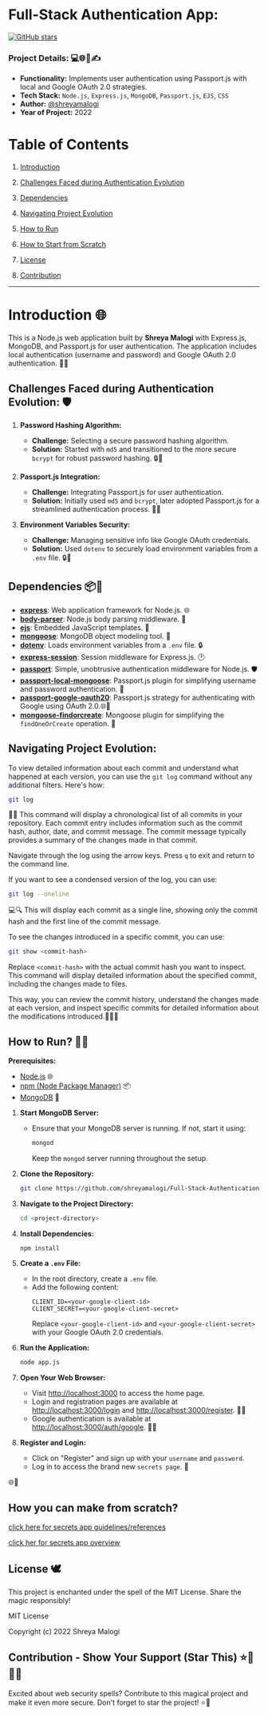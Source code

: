 # Full-Stack Authentication App:

[![GitHub stars](https://img.shields.io/github/stars/[shreyamalogi]/[Full-Stack-Authentication-App].svg?style=social)](https://github.com/[shreyamalogi]/[Full-Stack-Authentication-App]/stargazers)

### Project Details: 💻🌐📅✍️

- **Functionality:** Implements user authentication using Passport.js with local and Google OAuth 2.0 strategies.
- **Tech Stack:** `Node.js`, `Express.js`, `MongoDB`, `Passport.js`, `EJS`, `CSS`
- **Author:** [@shreyamalogi](https://github.com/shreyamalogi/)
- **Year of Project:** 2022

# Table of Contents

1) [Introduction](#introduction-)

2) [Challenges Faced during Authentication Evolution](#challenges-faced-during-authentication-evolution-%EF%B8%8F)

3. [Dependencies](#dependencies-)

5. [Navigating Project Evolution](#navigating-project-evolution)

6. [How to Run](#how-to-run-)

7. [How to Start from Scratch](#how-you-can-make-from-scratch)

8. [License](#license-%EF%B8%8F)

9. [Contribution](#contribution---show-your-support-star-this-)


---

# Introduction 🌐

This is a Node.js web application built by **Shreya Malogi** with Express.js, MongoDB, and Passport.js for user authentication. The application includes local authentication (username and password) and Google OAuth 2.0 authentication. 🚀🔐

## Challenges Faced during Authentication Evolution: 🛡️

1. **Password Hashing Algorithm:**
   - **Challenge:** Selecting a secure password hashing algorithm.
   - **Solution:** Started with `md5` and transitioned to the more secure `bcrypt` for robust password hashing. 🔒🔐

2. **Passport.js Integration:**
   - **Challenge:** Integrating Passport.js for user authentication.
   - **Solution:** Initially used `md5` and `bcrypt`, later adopted Passport.js for a streamlined authentication process. 🤝🚀

3. **Environment Variables Security:**
   - **Challenge:** Managing sensitive info like Google OAuth credentials.
   - **Solution:** Used `dotenv` to securely load environment variables from a `.env` file. 🔒🔐



## Dependencies 📦🚀

- **[express](https://expressjs.com/)**: Web application framework for Node.js. 🌐
- **[body-parser](https://www.npmjs.com/package/body-parser)**: Node.js body parsing middleware. 🤖
- **[ejs](https://ejs.co/)**: Embedded JavaScript templates. 🎨
- **[mongoose](https://mongoosejs.com/)**: MongoDB object modeling tool. 🍃
- **[dotenv](https://www.npmjs.com/package/dotenv)**: Loads environment variables from a `.env` file. 🔒
- **[express-session](https://www.npmjs.com/package/express-session)**: Session middleware for Express.js. 🕐
- **[passport](http://www.passportjs.org/)**: Simple, unobtrusive authentication middleware for Node.js. 🛡️
- **[passport-local-mongoose](https://www.npmjs.com/package/passport-local-mongoose)**: Passport.js plugin for simplifying username and password authentication. 🤝
- **[passport-google-oauth20](http://www.passportjs.org/packages/passport-google-oauth20/)**: Passport.js strategy for authenticating with Google using OAuth 2.0.🌐🔑
- **[mongoose-findorcreate](https://www.npmjs.com/package/mongoose-findorcreate)**: Mongoose plugin for simplifying the `findOneOrCreate` operation. 🔄



## Navigating Project Evolution:
 
 To view detailed information about each commit and understand what happened at each version, you can use the `git log` command without any additional filters. Here's how:

```bash
git log
```

🔄💡 This command will display a chronological list of all commits in your repository. Each commit entry includes information such as the commit hash, author, date, and commit message. The commit message typically provides a summary of the changes made in that commit.

Navigate through the log using the arrow keys. Press `q` to exit and return to the command line.

If you want to see a condensed version of the log, you can use:

```bash
git log --oneline
```

💻🔍 This will display each commit as a single line, showing only the commit hash and the first line of the commit message.

To see the changes introduced in a specific commit, you can use:

```bash
git show <commit-hash>
```

Replace `<commit-hash>` with the actual commit hash you want to inspect. This command will display detailed information about the specified commit, including the changes made to files.

This way, you can review the commit history, understand the changes made at each version, and inspect specific commits for detailed information about the modifications introduced.🚀📖👀



## How to Run? 🚀🔐

**Prerequisites:**
- [Node.js](https://nodejs.org/) 🌐
- [npm (Node Package Manager)](https://www.npmjs.com/) 📦
- [MongoDB](https://www.mongodb.com/) 🍃

1. **Start MongoDB Server:**
   - Ensure that your MongoDB server is running. If not, start it using:
     ```bash
     mongod
     ```
     Keep the `mongod` server running throughout the setup.

2. **Clone the Repository:**
   ```bash
   git clone https://github.com/shreyamalogi/Full-Stack-Authentication-App.git
   ```



3. **Navigate to the Project Directory:**
   ```bash
   cd <project-directory>
   ```

4. **Install Dependencies:**
   ```bash
   npm install
   ```

5. **Create a `.env` File:**
   - In the root directory, create a `.env` file.
   - Add the following content:
     ```env
     CLIENT_ID=<your-google-client-id>
     CLIENT_SECRET=<your-google-client-secret>
     ```
     Replace `<your-google-client-id>` and `<your-google-client-secret>` with your Google OAuth 2.0 credentials.

6. **Run the Application:**
   ```bash
   node app.js
   ```
  

7. **Open Your Web Browser:**
   - Visit [http://localhost:3000](http://localhost:3000) to access the home page.
   - Login and registration pages are available at [http://localhost:3000/login](http://localhost:3000/login) and [http://localhost:3000/register](http://localhost:3000/register). 🚪👥
   - Google authentication is available at [http://localhost:3000/auth/google](http://localhost:3000/auth/google). 🚀🔑
   
8. **Register and Login:**
   - Click on "Register" and sign up with your `username` and `password`.
   - Log in to access the brand new `secrets page`. 🌟

🌐🔐



## How you can make from scratch?
[click here for secrets app guidelines/references](https://github.com/shreyamalogi/WEBD-BOOK/blob/main/2_backend/08_passportjs/passportjs.pdf)

[click her for secrets app overview](https://github.com/shreyamalogi/secrets-app/blob/main/secrets%20overview.pdf)



## License 🕊️

This project is enchanted under the spell of the MIT License. Share the magic responsibly!

MIT License

Copyright (c) 2022 Shreya Malogi

## Contribution - Show Your Support (Star This) ⭐🌟📜✨

Excited about web security spells? Contribute to this magical project and make it even more secure. Don't forget to star the project! ⭐🌟


